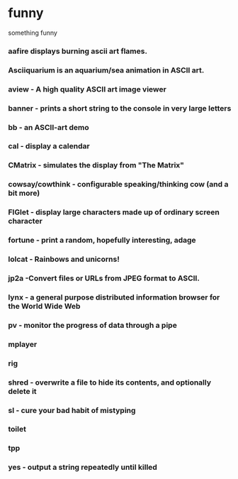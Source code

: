 # funny
something funny
### aafire displays burning ascii art flames.
### Asciiquarium is an aquarium/sea animation in ASCII art.
### aview - A high quality ASCII art image viewer
### banner - prints a short string to the console in very large letters
### bb - an ASCII-art demo
### cal - display a calendar
### CMatrix - simulates the display from "The Matrix"
### cowsay/cowthink - configurable speaking/thinking cow (and a bit more)
### FIGlet - display large characters made up of ordinary screen character
### fortune - print a random, hopefully interesting, adage
### lolcat - Rainbows and unicorns!
### jp2a -Convert files or URLs from JPEG format to ASCII.
### lynx - a general purpose distributed information browser for the World Wide Web
### pv - monitor the progress of data through a pipe
### mplayer
### rig
### shred - overwrite a file to hide its contents, and optionally delete it
### sl - cure your bad habit of mistyping
### toilet
### tpp
### yes - output a string repeatedly until killed
